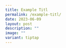 ```yaml
---
title: Example Titl
permalink: /example-titl/
date: 2023-06-09
layout: post
description: ""
image: ""
variant: tiptap
---
```

